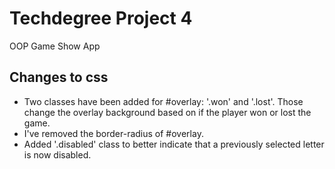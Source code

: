 # Techdegree Project 4

OOP Game Show App

## Changes to css
- Two classes have been added for #overlay: '.won' and '.lost'. Those change the overlay background based on if the player won or lost the game.
- I've removed the border-radius of #overlay.
- Added '.disabled' class to better indicate that a previously selected letter is now disabled.